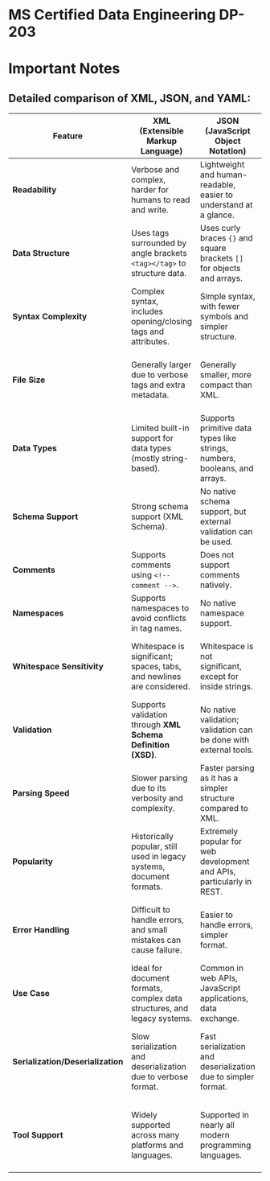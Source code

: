 # MS Certified Data Engineering DP-203

# Important Notes

## Detailed comparison of **XML**, **JSON**, and **YAML**:

| **Feature**              | **XML (Extensible Markup Language)**                                  | **JSON (JavaScript Object Notation)**                               | **YAML (YAML Ain't Markup Language)**                               |
|--------------------------|-----------------------------------------------------------------------|--------------------------------------------------------------------|---------------------------------------------------------------------|
| **Readability**           | Verbose and complex, harder for humans to read and write.            | Lightweight and human-readable, easier to understand at a glance.  | Very human-friendly, uses indentation for easy reading and writing. |
| **Data Structure**        | Uses tags surrounded by angle brackets `<tag></tag>` to structure data. | Uses curly braces `{}` and square brackets `[]` for objects and arrays. | Uses indentation to denote structure, no brackets or quotes.       |
| **Syntax Complexity**     | Complex syntax, includes opening/closing tags and attributes.        | Simple syntax, with fewer symbols and simpler structure.           | Simplified syntax with minimal punctuation, indentation-based.     |
| **File Size**             | Generally larger due to verbose tags and extra metadata.             | Generally smaller, more compact than XML.                           | Often more compact than both XML and JSON due to fewer characters. |
| **Data Types**            | Limited built-in support for data types (mostly string-based).       | Supports primitive data types like strings, numbers, booleans, and arrays. | Supports data types but relies on implicit typing and flexible structure. |
| **Schema Support**        | Strong schema support (XML Schema).                                  | No native schema support, but external validation can be used.     | No built-in schema support, flexible and free-form.                |
| **Comments**              | Supports comments using `<!-- comment -->`.                          | Does not support comments natively.                                | Supports comments using `# comment`.                               |
| **Namespaces**            | Supports namespaces to avoid conflicts in tag names.                 | No native namespace support.                                       | No support for namespaces.                                          |
| **Whitespace Sensitivity**| Whitespace is significant; spaces, tabs, and newlines are considered. | Whitespace is not significant, except for inside strings.          | Whitespace is very significant; indentation defines the structure.  |
| **Validation**            | Supports validation through **XML Schema Definition (XSD)**.        | No native validation; validation can be done with external tools.  | No formal validation mechanisms; uses external tools for validation.|
| **Parsing Speed**         | Slower parsing due to its verbosity and complexity.                  | Faster parsing as it has a simpler structure compared to XML.      | Fast parsing, lightweight due to minimal syntax.                   |
| **Popularity**            | Historically popular, still used in legacy systems, document formats. | Extremely popular for web development and APIs, particularly in REST. | Growing in popularity for configuration files, CI/CD pipelines, etc. |
| **Error Handling**        | Difficult to handle errors, and small mistakes can cause failure.    | Easier to handle errors, simpler format.                          | Easier to handle errors, but improper indentation can cause issues. |
| **Use Case**              | Ideal for document formats, complex data structures, and legacy systems. | Common in web APIs, JavaScript applications, data exchange.       | Best for configuration files, logs, and when human readability is a priority. |
| **Serialization/Deserialization** | Slow serialization and deserialization due to verbose format.    | Fast serialization and deserialization due to simpler format.     | Very fast serialization and deserialization, human-readable format. |
| **Tool Support**          | Widely supported across many platforms and languages.                | Supported in nearly all modern programming languages.              | Supported in most languages, but less widespread than XML and JSON.  |
